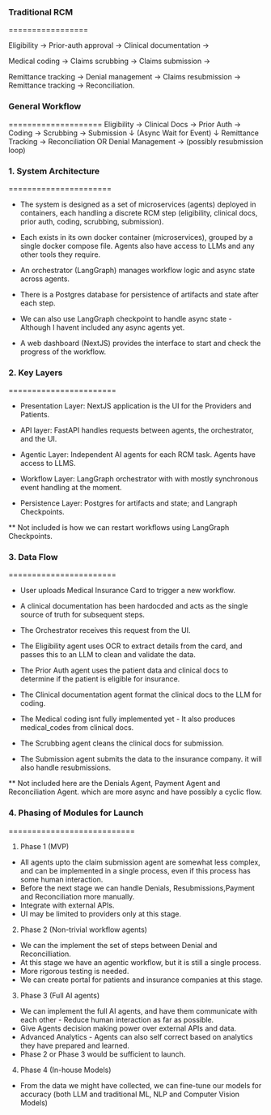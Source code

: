 ### Traditional RCM
=================

Eligibility → Prior-auth approval → Clinical documentation → 

Medical coding → Claims scrubbing → Claims submission → 

Remittance tracking → Denial management → Claims resubmission → Remittance tracking → Reconciliation.


### General Workflow 
====================
Eligibility → Clinical Docs → Prior Auth → Coding → Scrubbing → Submission
    ↓
   (Async Wait for Event)
    ↓
  Remittance Tracking → Reconciliation
  OR
  Denial Management → (possibly resubmission loop)


### 1️. System Architecture
======================

- The system is designed as a set of microservices (agents) deployed in containers, each handling a discrete RCM step (eligibility, clinical docs, prior auth, coding, scrubbing, submission).

- Each exists in its own docker container (microservices), grouped by a single docker compose file. Agents also have access to LLMs and any other tools they require.

- An orchestrator (LangGraph) manages workflow logic and async state across agents.

- There is a Postgres database for persistence of artifacts and state after each step.

- We can also use LangGraph checkpoint to handle async state - Although I havent included any async agents yet.

- A web dashboard (NextJS) provides the interface to start and check the progress of the workflow.


### 2. Key Layers
=======================

- Presentation Layer: NextJS application is the UI for the Providers and Patients.

- API layer: FastAPI handles requests between agents, the orchestrator, and the UI.

- Agentic Layer: Independent AI agents for each RCM task. Agents have access to LLMS.

- Workflow Layer: LangGraph orchestrator with with mostly synchronous event handling at the moment.

- Persistence Layer: Postgres for artifacts and state; and Langraph Checkpoints.

** Not included is how we can restart workflows using LangGraph Checkpoints. 


### 3. Data Flow
=======================
- User uploads Medical Insurance Card to trigger a new workflow. 

- A clinical documentation has been hardocded and acts as the single source of truth for subsequent steps.

- The Orchestrator receives this request from the UI.

- The Eligibility agent uses OCR to extract details from the card, and passes this to an LLM to clean and validate the data. 

- The Prior Auth agent uses the patient data and clinical docs to determine if the patient is eligible for insurance.

- The Clinical documentation agent format the clinical docs to the LLM for coding.

- The Medical coding isnt fully implemented yet - It also produces medical_codes from clinical docs.

- The Scrubbing agent cleans the clinical docs for submission.

- The Submission agent submits the data to the insurance company. it will also handle resubmissions.

** Not included here are the Denials Agent, Payment Agent and Reconciliation Agent. which are more async and have possibly a cyclic flow.


### 4. Phasing of Modules for Launch
===========================
1. Phase 1 (MVP)
- All agents upto the claim submission agent are somewhat less complex, and can be implemented in a single process, even if this process has some human interaction.
- Before the next stage we can handle Denials, Resubmissions,Payment and Reconciliation more manually.
- Integrate with external APIs. 
- UI may be limited to providers only at this stage.


2. Phase 2 (Non-trivial workflow agents)
- We can the implement the set of steps between Denial and Reconcilliation.
- At this stage we have an agentic workflow, but it is still a single process. 
- More rigorous testing is needed. 
- We can create portal for patients and insurance companies at this stage.

3. Phase 3 (Full AI agents)
- We can implement the full AI agents, and have them communicate with each other - Reduce human interaction as far as possible.
- Give Agents decision making power over external APIs and data.
- Advanced Analytics - Agents can also self correct based on analytics they have prepared and learned.
- Phase 2 or Phase 3 would be sufficient to launch.

4. Phase 4 (In-house Models)
- From the data we might have collected, we can fine-tune our models for accuracy (both LLM and traditional ML, NLP and Computer Vision Models)



